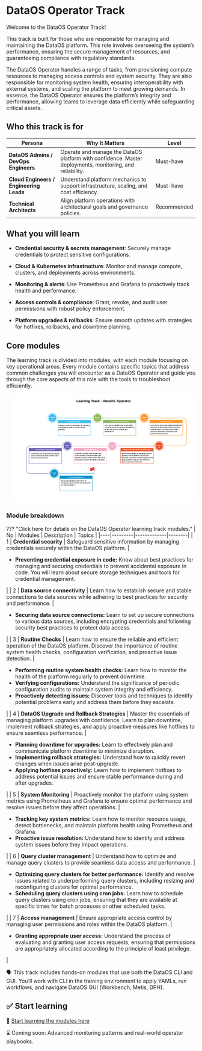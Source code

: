 # DataOS Operator Track

Welcome to the DataOS Operator Track!

This track is built for those who are responsible for managing and maintaining the DataOS platform. This role involves overseeing the system’s performance, ensuring the secure management of resources, and guaranteeing compliance with regulatory standards. 

The DataOS Operator handles a range of tasks, from provisioning compute resources to managing access controls and system security. They are also responsible for monitoring system health, ensuring interoperability with external systems, and scaling the platform to meet growing demands. In essence, the DataOS Operator ensures the platform’s integrity and performance, allowing teams to leverage data efficiently while safeguarding critical assets.

## Who this track is for

| **Persona**                           | **Why It Matters**                                                                                               | **Level**     |
|--------------------------------------|------------------------------------------------------------------------------------------------------------------|---------------|
| **DataOS Admins / DevOps Engineers** | Operate and manage the DataOS platform with confidence. Master deployments, monitoring, and reliability.         | Must-have     |
| **Cloud Engineers / Engineering Leads** | Understand platform mechanics to support infrastructure, scaling, and cost efficiency.                          | Must-have     |
| **Technical Architects**             | Align platform operations with architectural goals and governance policies.                                      | Recommended   |

## What you will learn

- **Credential security & secrets management**: Securely manage credentials to protect sensitive configurations.

- **Cloud & Kubernetes infrastructure**: Monitor and manage compute, clusters, and deployments across environments.

- **Monitoring & alerts**: Use Prometheus and Grafana to proactively track health and performance.

- **Access controls & compliance**: Grant, revoke, and audit user permissions with robust policy enforcement.

- **Platform upgrades & rollbacks**: Ensure smooth updates with strategies for hotfixes, rollbacks, and downtime planning.


## Core modules

The learning track is divided into modules, with each module focusing on key operational areas. Every module contains specific topics that address common challenges you will encounter as a DataOS Operator and guide you through the core aspects of this role with the tools to troubleshoot efficiently.

<div style="text-align: left; padding-left: 1em;">
<img src="/learn/lt_dataos_operator.jpg" alt="infographics">
</div>

### **Module breakdown**

??? "Click here for details on the DataOS Operator learning track modules." 
    | No | Modules | Description | Topics |
    |----|---------|-------------|--------|
    | 1  | **Credential security** | Safeguard sensitive information by managing credentials securely within the DataOS platform. | <ul><li><strong>Preventing credential exposure in code:</strong> Know about best practices for managing and securing credentials to prevent accidental exposure in code. You will learn about secure storage techniques and tools for credential management.</li></ul> |
    | 2  | **Data source connectivity** | Learn how to establish secure and stable connections to data sources while adhering to best practices for security and performance. | <ul><li><strong>Securing data source connections:</strong> Learn to set up secure connections to various data sources, including encrypting credentials and following security best practices to protect data access.</li></ul> |
    | 3  | **Routine Checks** | Learn how to ensure the reliable and efficient operation of the DataOS platform. Discover the importance of routine system health checks, configuration verification, and proactive issue detection. | <ul><li><strong>Performing routine system health checks:</strong> Learn how to monitor the health of the platform regularly to prevent downtime.</li><li><strong>Verifying configurations:</strong> Understand the significance of periodic configuration audits to maintain system integrity and efficiency.</li><li><strong>Proactively detecting issues:</strong> Discover tools and techniques to identify potential problems early and address them before they escalate.</li></ul> |
    | 4  | **DataOS Upgrade and Rollback Strategies** | Master the essentials of managing platform upgrades with confidence. Learn to plan downtime, implement rollback strategies, and apply proactive measures like hotfixes to ensure seamless performance. | <ul><li><strong>Planning downtime for upgrades:</strong> Learn to effectively plan and communicate platform downtime to minimize disruption.</li><li><strong>Implementing rollback strategies:</strong> Understand how to quickly revert changes when issues arise post-upgrade.</li><li><strong>Applying hotfixes proactively:</strong> Learn how to implement hotfixes to address potential issues and ensure stable performance during and after upgrades.</li></ul> |
    | 5  | **System Monitoring** | Proactively monitor the platform using system metrics using Prometheus and Grafana to ensure optimal performance and resolve issues before they affect operations. | <ul><li><strong>Tracking key system metrics:</strong> Learn how to monitor resource usage, detect bottlenecks, and maintain platform health using Prometheus and Grafana.</li><li><strong>Proactive issue resolution:</strong> Understand how to identify and address system issues before they impact operations.</li></ul> |
    | 6  | **Query cluster management** | Understand how to optimize and manage query clusters to provide seamless data access and performance. | <ul><li><strong>Optimizing query clusters for better performance:</strong> Identify and resolve issues related to underperforming query clusters, including resizing and reconfiguring clusters for optimal performance.</li><li><strong>Scheduling query clusters using cron jobs:</strong> Learn how to schedule query clusters using cron jobs, ensuring that they are available at specific times for batch processes or other scheduled tasks.</li></ul> |
    | 7  | **Access management** | Ensure appropriate access control by managing user permissions and roles within the DataOS platform. | <ul><li><strong>Granting appropriate user access:</strong> Understand the process of evaluating and granting user access requests, ensuring that permissions are appropriately allocated according to the principle of least privilege.</li></ul> |


<aside class="callout">
🗣 This track includes hands-on modules that use both the DataOS CLI and GUI. You’ll work with CLI in the training environment to apply YAMLs, run workflows, and navigate DataOS GUI (Workbench, Metis, DPH).
</aside>



## ✅ Start learning 

:rocket: [Start learning the modules here](/learn_new/operator_learn_track/)

:hourglass: Coming soon: Advanced monitoring patterns and real-world operator playbooks.
